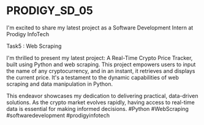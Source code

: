 # PRODIGY_SD_05

I'm excited to share my latest project as a Software Development Intern at Prodigy InfoTech

Task5 : Web Scraping

I'm thrilled to present my latest project: A Real-Time Crypto Price Tracker, 
built using Python and web scraping. This project empowers users to input the name of any cryptocurrency, and in an instant,
it retrieves and displays the current price. 
It's a testament to the dynamic capabilities of web scraping and data manipulation in Python.

This endeavor showcases my dedication to delivering practical, data-driven solutions. As the crypto market evolves rapidly, having access to real-time data is essential for making informed decisions.
#Python #WebScraping #softwaredevelopment #prodigyinfotech
